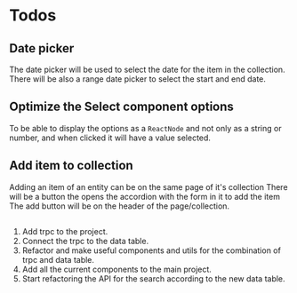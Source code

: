 # Todos

## Date picker

The date picker will be used to select the date for the item in the collection.
There will be also a range date picker to select the start and end date.

## Optimize the Select component options

To be able to display the options as a `ReactNode` and not only as a string or number, and when clicked it will have a value selected.

## Add item to collection

Adding an item of an entity can be on the same page of it's collection
There will be a button the opens the accordion with the form in it to add the item
The add button will be on the header of the page/collection.

##

1. Add trpc to the project.
2. Connect the trpc to the data table.
3. Refactor and make useful components and utils for the combination of trpc and data table.
4. Add all the current components to the main project.
5. Start refactoring the API for the search according to the new data table.
